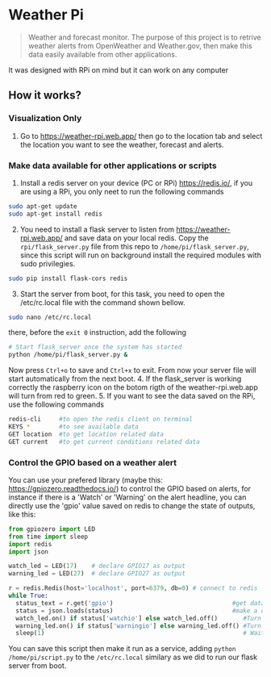 # Weather Pi
> Weather and forecast monitor. 
The purpose of this project is to retrive weather alerts from OpenWeather and Weather.gov, then make this data easily available from other applications.

It was designed with RPi on mind but it can work on any computer

## How it works?

### Visualization Only

1. Go to https://weather-rpi.web.app/ then go to the location tab and select the location you want to see the weather, forecast and alerts.

### Make data available for other applications or scripts

1. Install a redis server on your device (PC or RPi) https://redis.io/, if you are using a RPi, you only neet to run the following commands
```bash
sudo apt-get update
sudo apt-get install redis
```
2. You need to install a flask server to listen from https://weather-rpi.web.app/ and save data on your local redis. Copy the ```rpi/flask_server.py``` file from this repo to ```/home/pi/flask_server.py```, since this script will run on background install the required modules with sudo privilegies.
```bash
sudo pip install flask-cors redis
```
3. Start the server from boot, for this task, you need to open the /etc/rc.local file with the command shown bellow.
```bash
sudo nano /etc/rc.local
```
there, before the ```exit 0``` instruction, add the following 
```bash
# Start flask_server once the system has started
python /home/pi/flask_server.py &
```
Now press `Ctrl+o` to save and `Ctrl+x` to exit. From now your server file will start automatically from the next boot.
4. If the flask_server is working correctly the raspberry icon on the botom rigth of the weather-rpi.web.app will turn from red to green.
5. If you want to see the data saved on the RPi, use the following commands
 ```bash
redis-cli     #to open the redis client on terminal
KEYS *        #to see available data
GET location  #to get location related data
GET current   #to get current conditions related data
```
### Control the GPIO based on a weather alert
You can use your prefered library (maybe this: https://gpiozero.readthedocs.io/) to control the GPIO based on alerts, for instance if there is a 'Watch' or 'Warning' on the alert headline, you can directly use the 'gpio' value saved on redis to change the state of outputs, like this:

```python
from gpiozero import LED
from time import sleep
import redis
import json

watch_led = LED(17)    # declare GPIO17 as output
warning_led = LED(27)  # declare GPIO27 as output

r = redis.Redis(host='localhost', port=6379, db=0) # connect to redis
while True:
  status_text = r.get('gpio')                                 #get data saved on gpio
  status = json.loads(status)                                 #make a dictionary from saved text
  watch_led.on() if status['watchio'] else watch_led.off()       #Turn led on or off based on the watchio key status
  warning_led.on() if status['warningio'] else warning_led.off() #Turn led on or off based on the watchio key status
  sleep(1)                                                       # Wait a while to avoid overloading the RPi
```

You can save this script then make it run as a service, adding ```python /home/pi/script.py``` to the ```/etc/rc.local``` similary as we did to run our flask server from boot.


